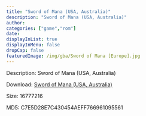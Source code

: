 ```yaml
---
title: "Sword of Mana (USA, Australia)"
description: "Sword of Mana (USA, Australia)"
author: 
categories: ["game","rom"]
date: 
displayInList: true
displayInMenu: false
dropCap: false
featuredImage: /img/gba/Sword of Mana [Europe].jpg
---
```


Description: Sword of Mana (USA, Australia)

Download: <a style="text-decoration:underline;" href="https://mega.nz/#!LaYEmQjT!Xx7kxAWqJZFiNxwl9n2QPMMAaLyfl-tA3VMTaG01pH4" target = "_blank" rel = "nofollow" > Sword of Mana (USA, Australia)</a>

Size: 16777216

MD5: C7E5D28E7C430454AEFF766961095561


